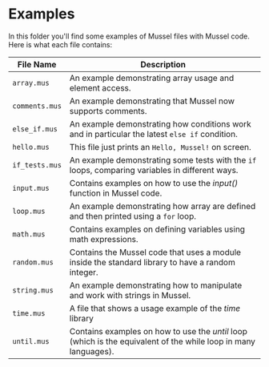 # Examples

In this folder you'll find some examples of Mussel files with Mussel code. Here is what each file contains:

| File Name       | Description                                                                 |
|------------------|-----------------------------------------------------------------------------|
| `array.mus`     | An example demonstrating array usage and element access.                   |
| `comments.mus`  | An example demonstrating that Mussel now supports comments.                |
| `else_if.mus`   | An example demonstrating how conditions work and in particular the latest `else if` condition. |
| `hello.mus`     | This file just prints an `Hello, Mussel!` on screen.                       |
| `if_tests.mus`  | An example demonstrating some tests with the `if` loops, comparing variables in different ways. |
| `input.mus`     | Contains examples on how to use the *input()* function in Mussel code.     |
| `loop.mus`      | An example demonstrating how array are defined and then printed using a `for` loop. |
| `math.mus`      | Contains examples on defining variables using math expressions.            |
| `random.mus`    | Contains the Mussel code that uses a module inside the standard library to have a random integer. |
| `string.mus`    | An example demonstrating how to manipulate and work with strings in Mussel. |
| `time.mus`      | A file that shows a usage example of the *time* library |
| `until.mus`     | Contains examples on how to use the *until* loop (which is the equivalent of the while loop in many languages). |
